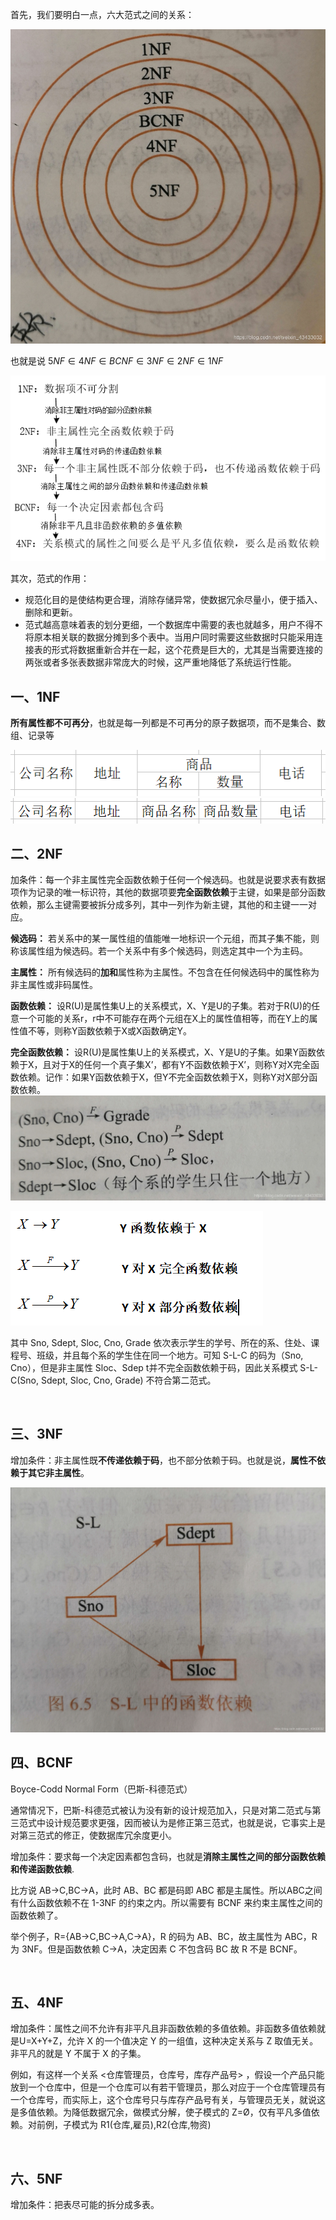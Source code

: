 首先，我们要明白一点，六大范式之间的关系：

<img src="/images/posts/Database Normalization/1.jpg"/>

也就是说 $5NF\in4NF\in BCNF\in3NF\in2NF\in1NF$

<img src="/images/posts/Database Normalization/0.png"/>

其次，范式的作用：

* 规范化目的是使结构更合理，消除存储异常，使数据冗余尽量小，便于插入、删除和更新。
* 范式越高意味着表的划分更细，一个数据库中需要的表也就越多，用户不得不将原本相关联的数据分摊到多个表中。当用户同时需要这些数据时只能采用连接表的形式将数据重新合并在一起，这个花费是巨大的，尤其是当需要连接的两张或者多张表数据非常庞大的时候，这严重地降低了系统运行性能。

## 一、1NF

**所有属性都不可再分**，也就是每一列都是不可再分的原子数据项，而不是集合、数组、记录等

<img src="/images/posts/Database Normalization/2.png"/>

<img src="/images/posts/Database Normalization/3.png"/>

<br>

## 二、2NF

加条件：每一个非主属性完全函数依赖于任何一个候选码。也就是说要求表有数据项作为记录的唯一标识符，其他的数据项要**完全函数依赖**于主键，如果是部分函数依赖，那么主键需要被拆分成多列，其中一列作为新主键，其他的和主键一一对应。

**候选码：** 若关系中的某一属性组的值能唯一地标识一个元组，而其子集不能，则称该属性组为候选码。若一个关系中有多个候选码，则选定其中一个为主码。

**主属性：** 所有候选码的**加和**属性称为主属性。不包含在任何候选码中的属性称为非主属性或非码属性。

**函数依赖：** 设R(U)是属性集U上的关系模式，X、Y是U的子集。若对于R(U)的任意一个可能的关系r，r中不可能存在两个元组在X上的属性值相等，而在Y上的属性值不等，则称Y函数依赖于X或X函数确定Y。

**完全函数依赖：** 设R(U)是属性集U上的关系模式，X、Y是U的子集。如果Y函数依赖于X，且对于X的任何一个真子集X’，都有Y不函数依赖于X’，则称Y对X完全函数依赖。记作：如果Y函数依赖于X，但Y不完全函数依赖于X，则称Y对X部分函数依赖。
<img src="/images/posts/Database Normalization/4.jpg"/>

<img src="/images/posts/Database Normalization/5.png"/>

其中 Sno, Sdept, Sloc, Cno, Grade 依次表示学生的学号、所在的系、住处、课程号、班级，并且每个系的学生住在同一个地方。可知 S-L-C 的码为（Sno, Cno），但是非主属性 Sloc、Sdep t并不完全函数依赖于码，因此关系模式 S-L-C(Sno, Sdept, Sloc, Cno, Grade) 不符合第二范式。

<br>

## 三、3NF

增加条件：非主属性既**不传递依赖于码**，也不部分依赖于码。也就是说，**属性不依赖于其它非主属性**。

<img src="/images/posts/Database Normalization/6.jpg"/>

<br>

## 四、BCNF

Boyce-Codd Normal Form（巴斯-科德范式）

通常情况下，巴斯-科德范式被认为没有新的设计规范加入，只是对第二范式与第三范式中设计规范要求更强，因而被认为是修正第三范式，也就是说，它事实上是对第三范式的修正，使数据库冗余度更小。

增加条件：要求每一个决定因素都包含码，也就是**消除主属性之间的部分函数依赖和传递函数依赖**.

比方说 AB->C,BC->A，此时 AB、BC 都是码即 ABC 都是主属性。所以ABC之间有什么函数依赖不在 1-3NF 的约束之内。所以需要有 BCNF 来约束主属性之间的函数依赖了。

 举个例子，R={AB->C,BC->A,C->A}，R 的码为 AB、BC，故主属性为 ABC，R 为 3NF。但是函数依赖 C->A，决定因素 C 不包含码 BC 故 R 不是 BCNF。

<br>

## 五、4NF

增加条件：属性之间不允许有非平凡且非函数依赖的多值依赖。非函数多值依赖就是U=X+Y+Z，允许 X 的一个值决定 Y 的一组值，这种决定关系与 Z 取值无关。非平凡的就是 Y 不属于 X 的子集。

例如，有这样一个关系 <仓库管理员，仓库号，库存产品号> ，假设一个产品只能放到一个仓库中，但是一个仓库可以有若干管理员，那么对应于一个仓库管理员有一个仓库号，而实际上，这个仓库号只与库存产品号有关，与管理员无关，就说这是多值依赖。为降低数据冗余，做模式分解，使子模式的 Z=Ø，仅有平凡多值依赖。对前例，子模式为 R1(仓库,雇员),R2(仓库,物资)

<br>

## 六、5NF

增加条件：把表尽可能的拆分成多表。

<br>